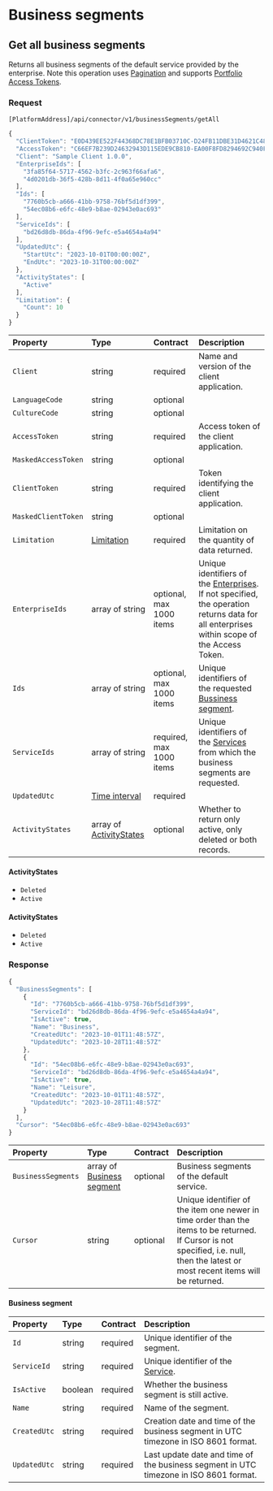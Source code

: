 # Business segments

## Get all business segments

Returns all business segments of the default service provided by the enterprise.
Note this operation uses [Pagination](https://mews-systems.gitbook.io/connector-api/guidelines/pagination/) and supports [Portfolio Access Tokens](https://mews-systems.gitbook.io/connector-api/guidelines/multi-property/).

### Request

`[PlatformAddress]/api/connector/v1/businessSegments/getAll`

```javascript
{
  "ClientToken": "E0D439EE522F44368DC78E1BFB03710C-D24FB11DBE31D4621C4817E028D9E1D",
  "AccessToken": "C66EF7B239D24632943D115EDE9CB810-EA00F8FD8294692C940F6B5A8F9453D",
  "Client": "Sample Client 1.0.0",
  "EnterpriseIds": [
    "3fa85f64-5717-4562-b3fc-2c963f66afa6",
    "4d0201db-36f5-428b-8d11-4f0a65e960cc"
  ],
  "Ids": [
    "7760b5cb-a666-41bb-9758-76bf5d1df399",
    "54ec08b6-e6fc-48e9-b8ae-02943e0ac693"
  ],
  "ServiceIds": [
    "bd26d8db-86da-4f96-9efc-e5a4654a4a94"
  ],
  "UpdatedUtc": {
    "StartUtc": "2023-10-01T00:00:00Z",
    "EndUtc": "2023-10-31T00:00:00Z"
  },
  "ActivityStates": [
    "Active"
  ],
  "Limitation": {
    "Count": 10
  }
}
```

| Property | Type | Contract | Description |
| :-- | :-- | :-- | :-- |
| `Client` | string | required | Name and version of the client application. |
| `LanguageCode` | string | optional |  |
| `CultureCode` | string | optional |  |
| `AccessToken` | string | required | Access token of the client application. |
| `MaskedAccessToken` | string | optional |  |
| `ClientToken` | string | required | Token identifying the client application. |
| `MaskedClientToken` | string | optional |  |
| `Limitation` | [Limitation](../guidelines/pagination.md#limitation) | required | Limitation on the quantity of data returned. |
| `EnterpriseIds` | array of string | optional, max 1000 items | Unique identifiers of the [Enterprises](https://mews-systems.gitbook.io/connector-api/operations/enterprises/#enterprise). If not specified, the operation returns data for all enterprises within scope of the Access Token. |
| `Ids` | array of string | optional, max 1000 items | Unique identifiers of the requested [Bussiness segment](https://mews-systems.gitbook.io/connector-api/operations/#business-segment). |
| `ServiceIds` | array of string | required, max 1000 items | Unique identifiers of the [Services](https://mews-systems.gitbook.io/connector-api/operations/services/#service) from which the business segments are requested. |
| `UpdatedUtc` | [Time interval](_objects.md#time-interval) | required |  |
| `ActivityStates` | array of [ActivityStates](#X-Ref-Name-ActivityStates) | optional | Whether to return only active, only deleted or both records. |

#### ActivityStates

- `Deleted`
- `Active`

#### ActivityStates

- `Deleted`
- `Active`

### Response

```javascript
{
  "BusinessSegments": [
    {
      "Id": "7760b5cb-a666-41bb-9758-76bf5d1df399",
      "ServiceId": "bd26d8db-86da-4f96-9efc-e5a4654a4a94",
      "IsActive": true,
      "Name": "Business",
      "CreatedUtc": "2023-10-01T11:48:57Z",
      "UpdatedUtc": "2023-10-28T11:48:57Z"
    },
    {
      "Id": "54ec08b6-e6fc-48e9-b8ae-02943e0ac693",
      "ServiceId": "bd26d8db-86da-4f96-9efc-e5a4654a4a94",
      "IsActive": true,
      "Name": "Leisure",
      "CreatedUtc": "2023-10-01T11:48:57Z",
      "UpdatedUtc": "2023-10-28T11:48:57Z"
    }
  ],
  "Cursor": "54ec08b6-e6fc-48e9-b8ae-02943e0ac693"
}
```

| Property | Type | Contract | Description |
| :-- | :-- | :-- | :-- |
| `BusinessSegments` | array of [Business segment](#BusinessSegment) | optional | Business segments of the default service. |
| `Cursor` | string | optional | Unique identifier of the item one newer in time order than the items to be returned. If Cursor is not specified, i.e. null, then the latest or most recent items will be returned. |

#### Business segment

| Property | Type | Contract | Description |
| :-- | :-- | :-- | :-- |
| `Id` | string | required | Unique identifier of the segment. |
| `ServiceId` | string | required | Unique identifier of the [Service](https://mews-systems.gitbook.io/connector-api/operations/services/#service). |
| `IsActive` | boolean | required | Whether the business segment is still active. |
| `Name` | string | required | Name of the segment. |
| `CreatedUtc` | string | required | Creation date and time of the business segment in UTC timezone in ISO 8601 format. |
| `UpdatedUtc` | string | required | Last update date and time of the business segment in UTC timezone in ISO 8601 format. |
